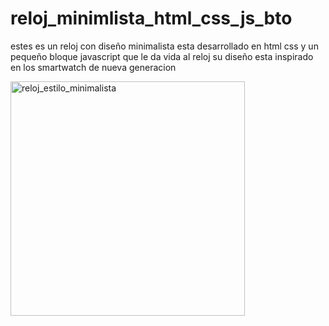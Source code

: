 # reloj_minimlista_html_css_js_bto
estes es un reloj con diseño minimalista 
esta desarrollado en html css y un pequeño bloque javascript que le da vida al reloj 
su diseño esta inspirado en los smartwatch de nueva generacion 


<img width="375" alt="reloj_estilo_minimalista" src="https://user-images.githubusercontent.com/53544077/190934558-4da46bc9-b2c0-4f25-b1fc-a375b74d841a.PNG">
